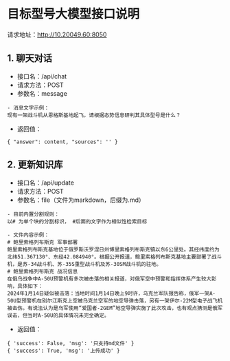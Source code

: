 # 目标型号大模型接口说明
请求地址：http://10.20049.60:8050

## 1. 聊天对话
- 接口名：/api/chat
- 请求方法：POST
- 参数名：message
```
- 消息文字示例：
现有一架战斗机从恩格斯基地起飞，请根据态势信息研判其具体型号是什么？
```
- 返回值：
```
{ "answer": content, "sources": '' }
```
## 2. 更新知识库
- 接口名：/api/update
- 请求方法：POST
- 参数名：file（文件为markdown，后缀为.md）
```
- 目前内置分割规则：
以# 为单个块的分割标识， #后面的文字作为相似性检索目标

- 文件内容示例：
# 鲍里索格列布斯克 军事部署
鲍里索格列布斯克基地位于俄罗斯沃罗涅日州博里索格列布斯克镇以东6公里处。其经纬度约为北纬51.367130°、东经42.084940°。根据公开报道，鲍里索格列布斯克基地主要部署了战斗机，是苏-34战斗机、苏-35S重型战斗机及苏-30SM战斗机的驻地。
# 鲍里索格列布斯克 战况信息
在俄乌战争中A-50U预警机有多次被击落的相关报道，对俄军空中预警和指挥体系产生较大影响，具体如下：
2024年1月14日疑似被击落：当地时间1月14日晚上9时许，乌克兰军队报告称，俄军一架A-50U型预警机在别尔江斯克上空被乌克兰空军的地空导弹击落，另有一架伊尔-22M型电子战飞机被击伤。有说法认为是乌军使用“爱国者-2GEM”地空导弹实施了此次攻击，也有观点猜测是俄军误击，但当时A-50U的具体情况未完全确定。
```
- 返回值：
```
{ 'success': False, 'msg': '只支持md文件' }
{ 'success': True, 'msg': '上传成功' }
```